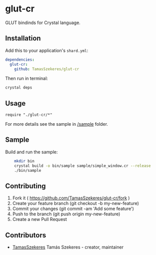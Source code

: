 # glut-cr

GLUT bindinds for Crystal language.

## Installation


Add this to your application's `shard.yml`:

```yaml
dependencies:
  glut-cr:
    github: TamasSzekeres/glut-cr
```

Then run in terminal:
```bash
crystal deps
```

## Usage


```crystal
require "./glut-cr/*"
```

For more details see the sample in [/sample](/sample) folder.

## Sample

Build and run the sample:
```bash
	mkdir bin
	crystal build -o bin/sample sample/simple_window.cr --release
	./bin/sample

```

## Contributing

1. Fork it ( https://github.com/TamasSzekeres/glut-cr/fork )
2. Create your feature branch (git checkout -b my-new-feature)
3. Commit your changes (git commit -am 'Add some feature')
4. Push to the branch (git push origin my-new-feature)
5. Create a new Pull Request

## Contributors

- [TamasSzekeres](https://github.com/TamasSzekeres) Tamás Szekeres - creator, maintainer
